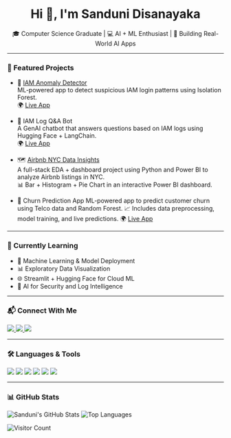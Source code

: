 <h1 align="center">Hi 👋, I'm Sanduni Disanayaka</h1>
<p align="center">🎓 Computer Science Graduate | 💻 AI + ML Enthusiast | 🧠 Building Real-World AI Apps</p>

---

### 🚀 Featured Projects

- 🔐 [IAM Anomaly Detector](https://github.com/SanduniDisanayakaCS/IAM-Anomaly-Detector)  
  ML-powered app to detect suspicious IAM login patterns using Isolation Forest.  
  🌍 [Live App](https://iam-anomaly-detector-version-1.streamlit.app/)

- 📕 IAM Log Q&A Bot  
  A GenAI chatbot that answers questions based on IAM logs using Hugging Face + LangChain.  
  🌍 [Live App](https://iam-qna-frontend.vercel.app)
  
- 🗺️ [Airbnb NYC Data Insights](https://github.com/SanduniDisanayakaCS/airbnb-data-insights)  
   A full-stack EDA + dashboard project using Python and Power BI to analyze Airbnb listings in NYC.  
   📊 Bar + Histogram + Pie Chart in an interactive Power BI dashboard.

- 🔮 Churn Prediction App
ML-powered app to predict customer churn using Telco data and Random Forest.
📈 Includes data preprocessing, model training, and live predictions.
  🌍 [Live App](https://churn-prediction-api-cxkoo7ezenesva7zrr2nyd.streamlit.app/)



---

### 💼 Currently Learning

- 🤖 Machine Learning & Model Deployment
- 📊 Exploratory Data Visualization
- 🌐 Streamlit + Hugging Face for Cloud ML
- 🔐 AI for Security and Log Intelligence

---

### 📬 Connect With Me

<p align="left">
  <a href="mailto:sandunidisanayaka96@gmail.com">
    <img src="https://img.shields.io/badge/Email-%23D14836.svg?style=for-the-badge&logo=gmail&logoColor=white"/>
  </a>
  <a href="https://www.linkedin.com/in/sanduni-disanayaka-3073b1240/" target="_blank">
    <img src="https://img.shields.io/badge/LinkedIn-blue?style=for-the-badge&logo=linkedin&logoColor=white"/>
  </a>
  <a href="https://github.com/SanduniDisanayakaCS" target="_blank">
    <img src="https://img.shields.io/badge/GitHub-black?style=for-the-badge&logo=github&logoColor=white"/>
  </a>
</p>

---

### 🛠 Languages & Tools

<p align="left">
  <img src="https://img.shields.io/badge/Python-3670A0?style=for-the-badge&logo=python&logoColor=white"/>
  <img src="https://img.shields.io/badge/Streamlit-FF4B4B?style=for-the-badge&logo=streamlit&logoColor=white"/>
  <img src="https://img.shields.io/badge/HuggingFace-yellow?style=for-the-badge&logo=huggingface&logoColor=black"/>
  <img src="https://img.shields.io/badge/Jupyter-F37626?style=for-the-badge&logo=Jupyter&logoColor=white"/>
  <img src="https://img.shields.io/badge/LangChain-3E5F8A?style=for-the-badge&logo=chainlink&logoColor=white"/>
  <img src="https://img.shields.io/badge/Git-GitHub?style=for-the-badge&logo=github&logoColor=white"/>
</p>

---

### 📊 GitHub Stats

![Sanduni's GitHub Stats](https://github-readme-stats.vercel.app/api?username=SanduniDisanayakaCS&show_icons=true&theme=tokyonight)
![Top Languages](https://github-readme-stats.vercel.app/api/top-langs/?username=SanduniDisanayakaCS&layout=compact&theme=tokyonight)

![Visitor Count](https://komarev.com/ghpvc/?username=SanduniDisanayakaCS&label=Profile+Views&color=0e75b6&style=flat)
